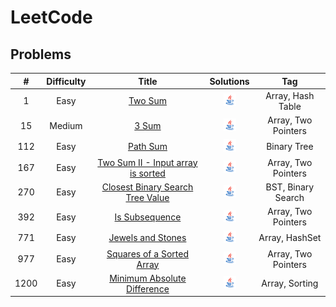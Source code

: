 # LeetCode

## Problems
|  #   | Difficulty |                                                Title                                                 |                                         Solutions                                          |         Tag         |
|:----:|:----------:|:----------------------------------------------------------------------------------------------------:|:------------------------------------------------------------------------------------------:|:-------------------:|
|  1   |    Easy    |                           [Two Sum](https://leetcode.com/problems/two-sum)                           |             [<img height=20 src="icons/java.svg">](solutions/0001-two-sum.md)              |  Array, Hash Table  |
|  15  |   Medium   |                             [3 Sum](https://leetcode.com/problems/3sum)                              |               [<img height=20 src="icons/java.svg">](solutions/0015-3sum.md)               | Array, Two Pointers |
| 112  |    Easy    |                          [Path Sum](https://leetcode.com/problems/path-sum)                          |             [<img height=20 src="icons/java.svg">](solutions/0112-path-sum.md)             |     Binary Tree     |
| 167  |    Easy    | [Two Sum II - Input array is sorted](https://leetcode.com/problems/two-sum-ii-input-array-is-sorted) | [<img height=20 src="icons/java.svg">](solutions/0167-two-sum-ii-input-array-is-sorted.md) | Array, Two Pointers |
| 270  |    Easy    |  [Closest Binary Search Tree Value](https://leetcode.com/problems/closest-binary-search-tree-value)  | [<img height=20 src="icons/java.svg">](solutions/0270-closest-binary-search-tree-value.md) | BST, Binary Search  |
| 392  |    Easy    |                    [Is Subsequence](https://leetcode.com/problems/is-subsequence)                    |          [<img height=20 src="icons/java.svg">](solutions/0392-is-subsequence.md)          | Array, Two Pointers |
| 771  |    Easy    |                 [Jewels and Stones](https://leetcode.com/problems/jewels-and-stones)                 |        [<img height=20 src="icons/java.svg">](solutions/0771-jewels-and-stones.md)         |   Array, HashSet    |
| 977  |    Easy    |         [Squares of a Sorted Array](https://leetcode.com/problems/squares-of-a-sorted-array)         |    [<img height=20 src="icons/java.svg">](solutions/0977-squares-of-a-sorted-array.md)     | Array, Two Pointers |
| 1200 |    Easy    |      [Minimum Absolute Difference](https://leetcode.com/problems/minimum-absolute-difference/)       |   [<img height=20 src="icons/java.svg">](solutions/1200-minimum-absolute-difference.md)    |   Array, Sorting    |